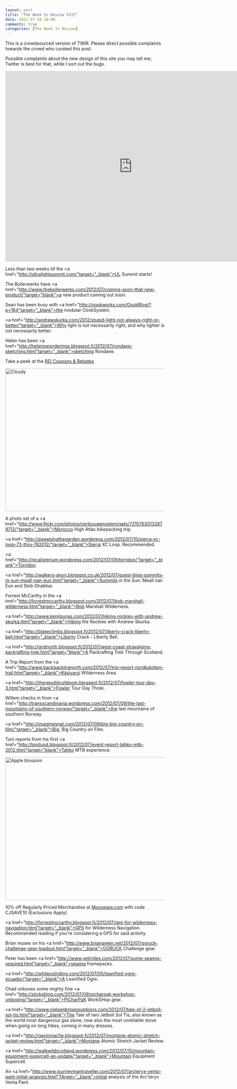 ```yaml
---
layout: post
title: "The Week In Review VIII"
date: 2012-07-16 18:00
comments: true
categories: [The Week In Review]
---
```


This is a crowdsourced version of TWIR. Please direct possible complaints towards the crowd who curated this post.

Possible complaints about the new design of this site you may tell me; Twitter is best for that, while I sort out the bugs.

<iframe src="http://player.vimeo.com/video/45693041?byline=0&amp;portrait=0&amp;color=ffffff" width="800" height="600" frameborder="0" webkitAllowFullScreen mozallowfullscreen allowFullScreen></iframe>

Less than two weeks till the <a href="http://ultralightsummit.com/"target="_blank">UL Summit</a> starts!

The Boilerwerks have <a href="http://www.theboilerwerks.com/2012/07/coming-soon-that-new-product/"target="blank">a new product coming out soon</a>.

Sean has been busy with <a href="http://oookworks.com/OookBlog/?p=164"target="_blank">the modular OookSystem</a>.

<a href="http://andrewskurka.com/2012/stupid-light-not-always-right-or-better/"target="_blank">Why light is not necessarily right, and why lighter is not necessarily better</a>.

Helen has been <a href="http://helenswonderings.blogspot.fi/2012/07/rondane-sketching.html"target="_blank">sketching Rondane</a>.

Take a peek at the <a href="http://www.anrdoezrs.net/qc101mu2-u1HNNJLIPRHJIQLPJPR" target="_blank" onmouseover="window.status='http://www.rei.com/cj/rei';return true;" onmouseout="window.status=' ';return true;">REI Coupons & Rebates</a><img src="http://www.ftjcfx.com/9d77g04tzxIOOKMJQSIKJRMQKQS" width="1" height="1" border="0"/>

<a href="http://www.flickr.com/photos/hendrikmorkel/7574845232/" title="Cloudy by HendrikMorkel, on Flickr"><img src="http://farm9.staticflickr.com/8143/7574845232_1c1b29077b_c.jpg" width="800" height="450" alt="Cloudy"></a>

A photo set of a <a href="http://www.flickr.com/photos/verbouwenoelem/sets/72157630132879712/"target="_blank">Morocco High Atlas bikepacking trip</a>.

<a href="http://sweepingthegarden.wordpress.com/2012/07/10/sierra-xc-loop-73-thru-782012/"target="_blank">Sierra XC Loop</a>. Recommended.

<a href="http://mcalisterium.wordpress.com/2012/07/09/torridon/"target="_blank">Torridon</a>.

<a href="http://walkers-anon.blogspot.co.uk/2012/07/guest-blog-summits-in-sun-meall-nan-eun.html"target="_blank">Summits in the Sun: Meall nan Eun and Stob Ghabhar</a>.

Forrest McCarthy in the <a href="http://forrestmccarthy.blogspot.com/2012/07/bob-marshall-wilderness.html"target="_blank">Bob Marshall Wilderness</a>.

<a href="http://www.kenilgunas.com/2012/07/hiking-rockies-with-andrew-skurka.html"target="_blank">Hiking the Rockies with Andrew Skurka</a>.

<a href="http://blakeclimbs.blogspot.fi/2012/07/liberty-crack-liberty-bell.html"target="_blank">Liberty Crack - Liberty Bell</a>.
 
<a href="http://gridnorth.blogspot.fi/2012/07/west-coast-stravaiging-packrafting-trek.html"target="blank">A Packrafting Trek Through Scotland</a>. 

A Trip Report from the <a href="http://www.backpackingnorth.com/2012/07/trip-report-nordkalotten-trail.html"target="_blank">Käsivarsi Wilderness Area</a>.

<a href="http://therepublicofdoom.blogspot.fi/2012/07/fowler-tour-day-3.html"target="_blank">Fowler Tour Day Three</a>.

Willem checks in from <a href="http://transscandinavia.wordpress.com/2012/07/09/the-last-mountains-of-southern-norway/"target="_blank">the last mountains of southern Norway</a>.

<a href="http://imaginegnat.com/2012/07/09/big-big-country-on-film/"target="_blank">Big, Big Country on Film</a>.

Toni reports from his first <a href="http://tonilund.blogspot.fi/2012/07/event-report-tahko-mtb-2012.html"target="blank">Tahko MTB</a> experience.

<a href="http://www.flickr.com/photos/hendrikmorkel/7574850608/" title="Apple blossom by HendrikMorkel, on Flickr"><img src="http://farm8.staticflickr.com/7122/7574850608_164c06cfd1_c.jpg" width="800" height="450" alt="Apple blossom"></a>

10% off Regularly Priced Merchandise at <a href="http://www.dpbolvw.net/3s70shqnhp4AA685CE4658EECCA" target="_blank" onmouseover="window.status='http://www.moosejaw.com';return true;" onmouseout="window.status=' ';return true;">Moosejaw.com</a> with code CJSAVE10 (Exclusions Apply)<img src="http://www.tqlkg.com/r470qmqeki399574BD3547DDBB9" width="1" height="1" border="0"/>

<a href="http://forrestmccarthy.blogspot.fi/2012/07/gps-for-wilderness-navigation.html"target="_blank">GPS for Wilderness Navigation</a>. Recommended reading if you're considering a GPS for said activity.

Brian muses on his <a href="http://www.briangreen.net/2012/07/goruck-challenge-gear-loadout.html"target="_blank">GORUCK Challenge gear</a>.

Peter has been <a href="http://www.yetirides.com/2012/07/some-sewing-required.html"target="_blank">sewing framepacks</a>.

<a href="http://whileoutriding.com/2012/07/05/leanified-ogre-ecuador/"target="_blank">A Leanified Ogre</a>.

Chad unboxes some mighty fine <a href="http://sticksblog.com/2012/07/09/picharpak-workshop-unboxing/"target="_blank">PiCharPaK WorkSHop gear</a>.

<a href="http://www.nielsenbrownoutdoors.com/2012/07/tale-of-2-jetboil-sol-tis.html"target="_blank">The Tale of two Jetboil Sol Tis</a>, also known as the world most dangerous gas stove, now also the most unreliable stove when going on long hikes, coming in many dresses.

<a href="http://gavinmacfie.blogspot.fi/2012/07/montane-atomic-stretch-jacket-review.html"target="_blank">Montane Atomic Stretch Jacket Review</a>.

<a href="http://walkwildscotland.wordpress.com/2012/07/10/mountain-equipment-supercell-an-update/"target="_blank">Mountain Equipment Supercell</a>.

An <a href="http://www.journeymantraveller.com/2012/07/arcteryx-venta-pant-initial-analysis.html"TArget="_blank">initial analysis of the Arc'teryx Venta Pant</a>.

<a href="http://www.anrdoezrs.net/ca110lnwtnvAGGCEBIKAGFEFGBI" target="_blank" onmouseover="window.status='http://www.backcountry.com';return true;" onmouseout="window.status=' ';return true;">
<img src="http://www.ftjcfx.com/l3104p59y31NTTPROVXNTSRSTOV" alt="" border="0"/></a>